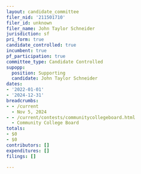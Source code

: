 ```yaml
---
layout: candidate_committee
filer_nid: '211501710'
filer_id: unknown
filer_name: John Taylor Schneider
jurisdiction: sf
pri_form: true
candidate_controlled: true
incumbent: true
pf_participation: true
committee_type: Candidate Controlled
supopp:
  position: Supporting
  candidate: John Taylor Schneider
dates:
- '2022-01-01'
- '2024-12-31'
breadcrumbs:
- - /current
  - Nov 5, 2024
- - /current/contests/communitycollegeboard.html
  - Community College Board
totals:
- $0
- $0
contributors: []
expenditures: []
filings: []

---
```


